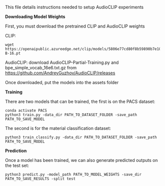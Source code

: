 This file details instructions needed to setup AudioCLIP experiments

**Downloading Model Weights**

First, you must download the pretrained CLIP and AudioCLIP weights

CLIP:

```
wget https://openaipublic.azureedge.net/clip/models/5806e77cd80f8b59890b7e101eabd078d9fb84e6937f9e85e4ecb61988df416f/ViT-B-16.pt
```

AudioCLIP: download AudioCLIP-Partial-Training.py and bpe_simple_vocab_16e6.txt.gz from https://github.com/AndreyGuzhov/AudioCLIP/releases

Once downloaded, put the models into the assets folder

**Training**

There are two models that can be trained, the first is on the PACS dataset:

```
conda activate PACS
python3 train.py -data_dir PATH_TO_DATASET_FOLDER -save_path PATH_TO_SAVE_MODEL
```

The second is for the material classification dataset:

```
python3 train_classify.py -data_dir PATH_TO_DATASET_FOLDER -save_path PATH_TO_SAVE_MODEL
```

**Prediction**

Once a model has been trained, we can also generate predicted outputs on the test set:

```
python3 predict.py -model_path PATH_TO_MODEL_WEIGHTS -save_dir PATH_TO_SAVE_RESULTS -split test
```
